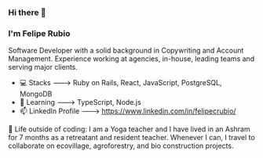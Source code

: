 ### Hi there 👋

### I'm Felipe Rubio

<!--
**ferubio/ferubio** is a ✨ _special_ ✨ repository because its `README.md` (this file) appears on your GitHub profile.

Here are some ideas to get you started:

- 🔭 I’m currently working on ...
- 🌱 I’m currently learning ...
- 👯 I’m looking to collaborate on ...
- 🤔 I’m looking for help with ...
- 💬 Ask me about ...
- 📫 How to reach me: ...
- 😄 Pronouns: ...
- ⚡ Fun fact: ...
-->
Software Developer with a solid background in Copywriting and Account Management.
Experience working at agencies, in-house, leading teams and serving major clients.

* :computer: Stacks ---> Ruby on Rails, React, JavaScript, PostgreSQL, MongoDB
* 🔭 Learning ---> TypeScript, Node.js
* :mailbox: LinkedIn Profile ---> https://www.linkedin.com/in/felipecrubio/

🌱 Life outside of coding: I am a Yoga teacher and I have lived in an Ashram for 7 months as a retreatant and resident teacher. Whenever I can, I travel to collaborate on ecovillage, agroforestry, and bio construction projects.
